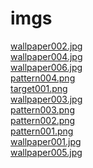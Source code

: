 # imgs 
<a href='https://gabrielryanft.github.io/learning/cursoemvideo/htmlecss/css/fundo/imgs/wallpaper002.jpg/' target='_blank' rel='next'>wallpaper002.jpg</a><br/>
<a href='https://gabrielryanft.github.io/learning/cursoemvideo/htmlecss/css/fundo/imgs/wallpaper004.jpg/' target='_blank' rel='next'>wallpaper004.jpg</a><br/>
<a href='https://gabrielryanft.github.io/learning/cursoemvideo/htmlecss/css/fundo/imgs/wallpaper006.jpg/' target='_blank' rel='next'>wallpaper006.jpg</a><br/>
<a href='https://gabrielryanft.github.io/learning/cursoemvideo/htmlecss/css/fundo/imgs/pattern004.png/' target='_blank' rel='next'>pattern004.png</a><br/>
<a href='https://gabrielryanft.github.io/learning/cursoemvideo/htmlecss/css/fundo/imgs/target001.png/' target='_blank' rel='next'>target001.png</a><br/>
<a href='https://gabrielryanft.github.io/learning/cursoemvideo/htmlecss/css/fundo/imgs/wallpaper003.jpg/' target='_blank' rel='next'>wallpaper003.jpg</a><br/>
<a href='https://gabrielryanft.github.io/learning/cursoemvideo/htmlecss/css/fundo/imgs/pattern003.png/' target='_blank' rel='next'>pattern003.png</a><br/>
<a href='https://gabrielryanft.github.io/learning/cursoemvideo/htmlecss/css/fundo/imgs/pattern002.png/' target='_blank' rel='next'>pattern002.png</a><br/>
<a href='https://gabrielryanft.github.io/learning/cursoemvideo/htmlecss/css/fundo/imgs/pattern001.png/' target='_blank' rel='next'>pattern001.png</a><br/>
<a href='https://gabrielryanft.github.io/learning/cursoemvideo/htmlecss/css/fundo/imgs/wallpaper001.jpg/' target='_blank' rel='next'>wallpaper001.jpg</a><br/>
<a href='https://gabrielryanft.github.io/learning/cursoemvideo/htmlecss/css/fundo/imgs/wallpaper005.jpg/' target='_blank' rel='next'>wallpaper005.jpg</a><br/>
